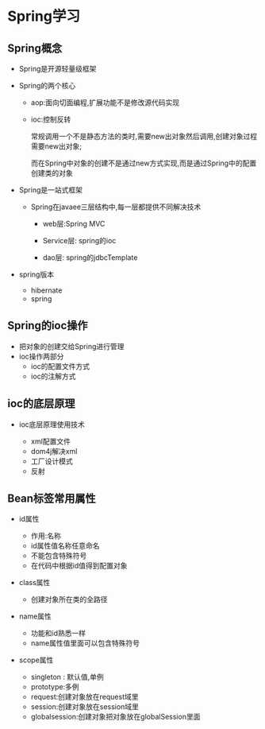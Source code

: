 # Spring学习

## Spring概念

* Spring是开源轻量级框架



* Spring的两个核心

  * aop:面向切面编程,扩展功能不是修改源代码实现

  * ioc:控制反转

    常规调用一个不是静态方法的类时,需要new出对象然后调用,创建对象过程需要new出对象;

    而在Spring中对象的创建不是通过new方式实现,而是通过Spring中的配置创建类的对象

    

* Spring是一站式框架

  * Spring在javaee三层结构中,每一层都提供不同解决技术

    * web层:Spring MVC

    * Service层: spring的ioc

    * dao层: spring的jdbcTemplate

      

* spring版本

  * hibernate
  * spring

## Spring的ioc操作

* 把对象的创建交给Spring进行管理
* ioc操作两部分
  * ioc的配置文件方式
  * ioc的注解方式

## ioc的底层原理

* ioc底层原理使用技术

  * xml配置文件
  * dom4j解决xml
  * 工厂设计模式
  * 反射


## Bean标签常用属性

* id属性
  * 作用:名称
  * id属性值名称任意命名
  * 不能包含特殊符号
  * 在代码中根据id值得到配置对象

* class属性
  * 创建对象所在类的全路径
* name属性
  * 功能和id熟悉一样
  * name属性值里面可以包含特殊符号
* scope属性
  * singleton : 默认值,单例
  * prototype:多例
  * request:创建对象放在request域里
  * session:创建对象放在session域里
  * globalsession:创建对象把对象放在globalSession里面



